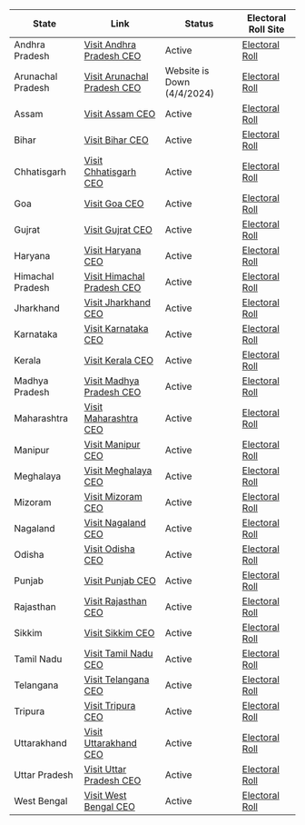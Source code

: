 | State | Link | Status | Electoral Roll Site |
| --- | --- | --- | --- |
| Andhra Pradesh | [Visit Andhra Pradesh CEO](https://ceoandhra.nic.in) |Active| [Electoral Roll](https://voters.eci.gov.in/download-eroll?stateCode=S01)|
| Arunachal Pradesh | [Visit Arunachal Pradesh CEO](https://ceoarunachal.nic.in/) |Website is Down (4/4/2024)|[Electoral Roll](https://voters.eci.gov.in/download-eroll?stateCode=S02)|
| Assam | [Visit Assam CEO](https://ceoassam.nic.in/) |Active|[Electoral Roll](https://voters.eci.gov.in/download-eroll?stateCode=S03)|
| Bihar | [Visit Bihar CEO](https://ceobihar.nic.in/) |Active|[Electoral Roll](https://voters.eci.gov.in/download-eroll?stateCode=S04)|
| Chhatisgarh | [Visit Chhatisgarh CEO](https://ceochhattisgarh.nic.in/) |Active|[Electoral Roll](https://voters.eci.gov.in/download-eroll?stateCode=S26)|
| Goa | [Visit Goa CEO](https://ceogoa.nic.in/) |Active|[Electoral Roll](https://voters.eci.gov.in/download-eroll?stateCode=S05)|
| Gujrat | [Visit Gujrat CEO](https://ceo.gujarat.gov.in/Index) |Active|[Electoral Roll](https://voters.eci.gov.in/download-eroll?stateCode=S06)|
| Haryana | [Visit Haryana CEO](https://ceoharyana.gov.in) |Active|[Electoral Roll](https://voters.eci.gov.in/download-eroll?stateCode=S07)|
| Himachal Pradesh | [Visit Himachal Pradesh CEO](https://ceohimachal.nic.in/) |Active|[Electoral Roll](https://voters.eci.gov.in/download-eroll?stateCode=S08)|
| Jharkhand | [Visit Jharkhand CEO](https://ceo.jharkhand.gov.in/) |Active|[Electoral Roll](https://voters.eci.gov.in/download-eroll?stateCode=S27)|
| Karnataka | [Visit Karnataka CEO](https://ceo.karnataka.gov.in/en) |Active|[Electoral Roll](https://voters.eci.gov.in/download-eroll?stateCode=S10)|
| Kerala | [Visit Kerala CEO](https://www.ceo.kerala.gov.in/) |Active|[Electoral Roll](https://voters.eci.gov.in/download-eroll?stateCode=S11)|
| Madhya Pradesh | [Visit Madhya Pradesh CEO](https://ceomadhyapradesh.nic.in/VL.aspx) |Active|[Electoral Roll](https://voters.eci.gov.in/download-eroll?stateCode=S12)|
| Maharashtra | [Visit Maharashtra CEO](https://ceoelection.maharashtra.gov.in/ceo/) |Active|[Electoral Roll](https://voters.eci.gov.in/download-eroll?stateCode=S13)|
| Manipur | [Visit Manipur CEO](https://ceomanipur.nic.in/) |Active|[Electoral Roll](https://voters.eci.gov.in/download-eroll?stateCode=S14)|
| Meghalaya | [Visit Meghalaya CEO](https://ceomeghalaya.nic.in/) |Active|[Electoral Roll](https://voters.eci.gov.in/download-eroll?stateCode=S15)|
| Mizoram | [Visit Mizoram CEO](https://ceo.mizoram.gov.in/) |Active|[Electoral Roll](https://voters.eci.gov.in/download-eroll?stateCode=S16)|
| Nagaland | [Visit Nagaland CEO](https://ceo.nagaland.gov.in/contact) |Active|[Electoral Roll](https://voters.eci.gov.in/download-eroll?stateCode=S17)|
| Odisha | [Visit Odisha CEO](https://ceoodisha.nic.in/) |Active|[Electoral Roll](https://voters.eci.gov.in/download-eroll?stateCode=S18)|
| Punjab | [Visit Punjab CEO](https://www.ceopunjab.gov.in/index) |Active|[Electoral Roll](https://voters.eci.gov.in/download-eroll?stateCode=S19)|
| Rajasthan | [Visit Rajasthan CEO](https://ceorajasthan.nic.in/index_H.aspx) |Active|[Electoral Roll](https://voters.eci.gov.in/download-eroll?stateCode=S20)|
| Sikkim | [Visit Sikkim CEO](https://ceosikkim.nic.in/) |Active|[Electoral Roll](https://voters.eci.gov.in/download-eroll?stateCode=S21)|
| Tamil Nadu | [Visit Tamil Nadu CEO](https://www.elections.tn.gov.in/) |Active|[Electoral Roll](https://voters.eci.gov.in/download-eroll?stateCode=S22)|
| Telangana | [Visit Telangana CEO](https://ceotelangana.nic.in/) |Active|[Electoral Roll](https://voters.eci.gov.in/download-eroll?stateCode=S29)|
| Tripura | [Visit Tripura CEO](https://ceotripura.nic.in/)|Active|[Electoral Roll](https://voters.eci.gov.in/download-eroll?stateCode=S23)|
| Uttarakhand | [Visit Uttarakhand CEO](https://ceo.uk.gov.in/)|Active|[Electoral Roll](https://voters.eci.gov.in/download-eroll?stateCode=S28)|
| Uttar Pradesh | [Visit Uttar Pradesh CEO](https://ceouttarpradesh.nic.in/)|Active|[Electoral Roll](https://voters.eci.gov.in/download-eroll?stateCode=S24)|
| West Bengal | [Visit West Bengal CEO](https://ceowestbengal.nic.in/) |Active|[Electoral Roll](https://voters.eci.gov.in/download-eroll?stateCode=S25)|


